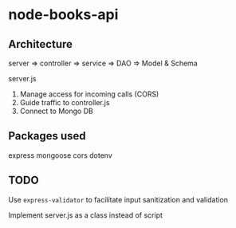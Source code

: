 # node-books-api

## Architecture
server => controller => service => DAO => Model & Schema

server.js
1. Manage access for incoming calls (CORS)
2. Guide traffic to controller.js
3. Connect to Mongo DB


## Packages used
express
mongoose
cors
dotenv

## TODO
Use `express-validator` to facilitate input sanitization and validation

Implement server.js as a class instead of script
